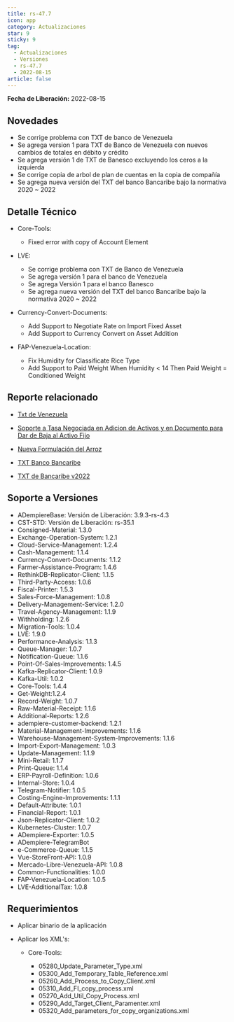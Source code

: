 ```yaml
---
title: rs-47.7
icon: app
category: Actualizaciones
star: 9
sticky: 9
tag:
  - Actualizaciones
  - Versiones
  - rs-47.7
  - 2022-08-15
article: false
---
```


**Fecha de Liberación:** 2022-08-15

## Novedades

- Se corrige problema con TXT de banco de Venezuela
- Se agrega version 1 para TXT de Banco de Venezuela con nuevos cambios de totales en débito y crédito
- Se agrega versión 1 de TXT de Banesco excluyendo los ceros a la izquierda
- Se corrige copia de arbol de plan de cuentas en la copia de compañía
- Se agrega nueva versión del TXT del banco Bancaribe bajo la normativa 2020 ~ 2022

## Detalle Técnico

- Core-Tools:

  - Fixed error with copy of Account Element

- LVE:

  - Se corrige problema con TXT de Banco de Venezuela
  - Se agrega versión 1 para el banco de Venezuela
  - Se agrega Versión 1 para el banco Banesco
  - Se agrega nueva versión del TXT del banco Bancaribe bajo la normativa 2020 ~ 2022

- Currency-Convert-Documents:

  - Add Support to Negotiate Rate on Import Fixed Asset
  - Add Support to Currency Convert on Asset Addition

- FAP-Venezuela-Location:

  - Fix Humidity for Classificate Rice Type
  - Add Support to Paid Weight When Humidity < 14 Then Paid Weight = Conditioned Weight

## Reporte relacionado

- [Txt de Venezuela](https://github.com/erpcya/CONTROL-ANCA/issues/221)

- [Soporte a Tasa Negociada en Adicion de Activos y en Documento para Dar de Baja al Activo Fijo](https://github.com/erpcya/Control-INALSA/issues/89)

- [Nueva Formulación del Arroz](https://github.com/erpcya/Control-VEALCA/issues/168)

- [TXT Banco Bancaribe](https://github.com/erpcya/Control-PROSEIN/issues/259)
  
- [TXT de Bancaribe v2022](https://github.com/adempiere/LVE/issues/51)

## Soporte a Versiones

- ADempiereBase: Versión de Liberación: 3.9.3-rs-4.3
- CST-STD: Versión de Liberación: rs-35.1
- Consigned-Material: 1.3.0
- Exchange-Operation-System: 1.2.1
- Cloud-Service-Management: 1.2.4
- Cash-Management: 1.1.4
- Currency-Convert-Documents: 1.1.2
- Farmer-Assistance-Program: 1.4.6
- RethinkDB-Replicator-Client: 1.1.5
- Third-Party-Access: 1.0.6
- Fiscal-Printer: 1.5.3
- Sales-Force-Management: 1.0.8
- Delivery-Management-Service: 1.2.0
- Travel-Agency-Management: 1.1.9
- Withholding: 1.2.6
- Migration-Tools: 1.0.4
- LVE: 1.9.0
- Performance-Analysis: 1.1.3
- Queue-Manager: 1.0.7
- Notification-Queue: 1.1.6
- Point-Of-Sales-Improvements: 1.4.5
- Kafka-Replicator-Client: 1.0.9
- Kafka-Util: 1.0.2
- Core-Tools: 1.4.4
- Get-Weight:1.2.4
- Record-Weight: 1.0.7
- Raw-Material-Receipt: 1.1.6
- Additional-Reports: 1.2.6
- adempiere-customer-backend: 1.2.1
- Material-Management-Improvements: 1.1.6
- Warehouse-Management-System-Improvements: 1.1.6
- Import-Export-Management: 1.0.3
- Update-Management: 1.1.9
- Mini-Retail: 1.1.7
- Print-Queue: 1.1.4
- ERP-Payroll-Definition: 1.0.6
- Internal-Store: 1.0.4
- Telegram-Notifier: 1.0.5
- Costing-Engine-Improvements: 1.1.1
- Default-Attribute: 1.0.1
- Financial-Report: 1.0.1
- Json-Replicator-Client: 1.0.2
- Kubernetes-Cluster: 1.0.7
- ADempiere-Exporter: 1.0.5
- ADempiere-TelegramBot
- e-Commerce-Queue: 1.1.5
- Vue-StoreFront-API: 1.0.9
- Mercado-Libre-Venezuela-API: 1.0.8
- Common-Functionalities: 1.0.0
- FAP-Venezuela-Location: 1.0.5
- LVE-AdditionalTax: 1.0.8

## Requerimientos

- Aplicar binario de la aplicación
- Aplicar los XML's:

  - Core-Tools:

    - 05280_Update_Parameter_Type.xml
    - 05300_Add_Temporary_Table_Reference.xml
    - 05260_Add_Process_to_Copy_Client.xml
    - 05310_Add_FI_copy_process.xml
    - 05270_Add_Util_Copy_Process.xml
    - 05290_Add_Target_Client_Paramenter.xml
    - 05320_Add_parameters_for_copy_organizations.xml
